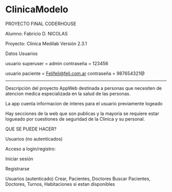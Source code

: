 # ClinicaModelo 

PROYECTO FINAL CODERHOUSE

Alumno: Fabricio D. NICOLAS

Proyecto: Clinica Medilab 
Versión 2.3.1

Datos Usuarios

usuario superuser = admin contraseña = 123456

usuario paciente = Felifeli@feli.com.ar contraseña = 987654321@

--------------------------------------------------------------------
Descripción del proyecto
AppWeb destinada a personas que necesiten de atencion medica especializada en la salud de las personas.

La app cuenta informacion de interes para el usuario previamente logeado

Hay secciones de la web que son publicas y la mayoria se requiere estar logueado por cuestiones de seguridad de la Clinica y su personal.

QUE SE PUEDE HACER?

Usuarios (no autenticados)


Acceso a login/registro:

Iniciar sesión

Registrarse

Usuarios (autenticado)
Crear, Pacientes, Doctores
Buscar Pacientes, Doctores, Turnos, Habitaciones si estan disponibles